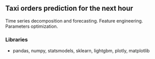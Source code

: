 ## Taxi orders prediction for the next hour
  
  Time series decomposition and forecasting.
  Feature engineering. Parameters optimization.
  
### Libraries  

  - pandas, numpy, statsmodels, sklearn, lightgbm, plotly, matplotlib
